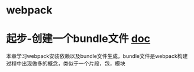 # webpack
# 起步-创建一个bundle文件   [doc](https://doc.webpack-china.org/guides/getting-started/#%E5%88%9B%E5%BB%BA%E4%B8%80%E4%B8%AA-bundle-%E6%96%87%E4%BB%B6)

本章学习webpack安装依赖以及bundle文件生成，bundle文件是webpack构建过程中出现做多的概念，类似于一个片段，包，模块
